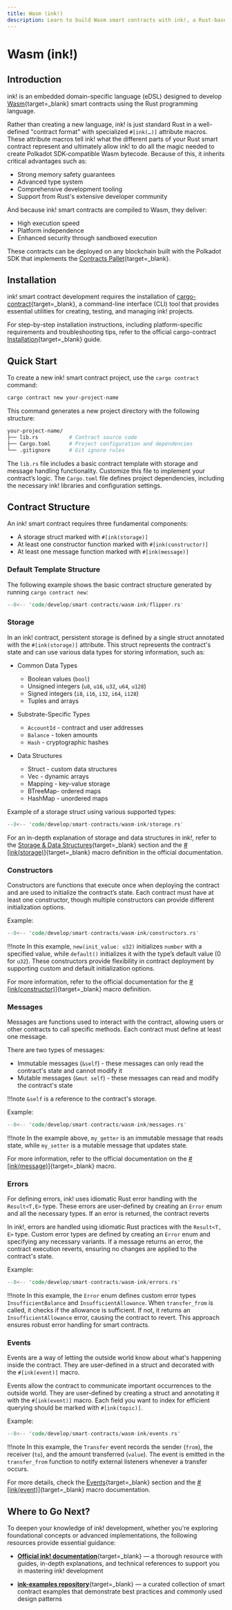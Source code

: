 ```yaml
---
title: Wasm (ink!)
description: Learn to build Wasm smart contracts with ink!, a Rust-based eDSL. Explore installation, contract structure and key features.
---
```


# Wasm (ink!)

## Introduction

ink! is an embedded domain-specific language (eDSL) designed to develop [Wasm](https://webassembly.org/){target=\_blank} smart contracts using the Rust programming language. 

Rather than creating a new language, ink! is just standard Rust in a well-defined "contract format" with specialized `#[ink(…)]` attribute macros. These attribute macros tell ink! what the different parts of your Rust smart contract represent and ultimately allow ink! to do all the magic needed to create Polkadot SDK-compatible Wasm bytecode. Because of this, it inherits critical advantages such as:

- Strong memory safety guarantees
- Advanced type system
- Comprehensive development tooling
- Support from Rust's extensive developer community

And because ink! smart contracts are compiled to Wasm, they deliver:

- High execution speed
- Platform independence
- Enhanced security through sandboxed execution

These contracts can be deployed on any blockchain built with the Polkadot SDK that implements the [Contracts Pallet](https://docs.rs/pallet-contracts/latest/pallet_contracts/){target=\_blank}.

## Installation

ink! smart contract development requires the installation of [cargo-contract](https://github.com/use-ink/cargo-contract){target=\_blank}, a command-line interface (CLI) tool that provides essential utilities for creating, testing, and managing ink! projects.

For step-by-step installation instructions, including platform-specific requirements and troubleshooting tips, refer to the official cargo-contract [Installation](https://github.com/use-ink/cargo-contract?tab=readme-ov-file#installation){target=\_blank} guide.

## Quick Start

To create a new ink! smart contract project, use the `cargo contract` command:

```bash
cargo contract new your-project-name
```

This command generates a new project directory with the following structure:

```bash
your-project-name/
├── lib.rs          # Contract source code
├── Cargo.toml      # Project configuration and dependencies
└── .gitignore      # Git ignore rules
```

The `lib.rs` file includes a basic contract template with storage and message handling functionality. Customize this file to implement your contract’s logic. The `Cargo.toml` file defines project dependencies, including the necessary ink! libraries and configuration settings.

## Contract Structure

An ink! smart contract requires three fundamental components:

- A storage struct marked with `#[ink(storage)]`
- At least one constructor function marked with `#[ink(constructor)]`
- At least one message function marked with `#[ink(message)]`

### Default Template Structure

The following example shows the basic contract structure generated by running `cargo contract new`:

```rust
--8<-- 'code/develop/smart-contracts/wasm-ink/flipper.rs'
```

### Storage

In an ink! contract, persistent storage is defined by a single struct annotated with the `#[ink(storage)]` attribute. This struct represents the contract's state and can use various data types for storing information, such as:

- Common Data Types

    - Boolean values (`bool`)
    - Unsigned integers (`u8`, `u16`, `u32`, `u64`, `u128`)
    - Signed integers (`i8`, `i16`, `i32`, `i64`, `i128`)
    - Tuples and arrays

- Substrate-Specific Types

    - `AccountId` - contract and user addresses
    - `Balance` - token amounts
    - `Hash` - cryptographic hashes

- Data Structures

    - Struct - custom data structures
    - Vec - dynamic arrays
    - Mapping - key-value storage
    - BTreeMap- ordered maps
    - HashMap - unordered maps

Example of a storage struct using various supported types:

```rust
--8<-- 'code/develop/smart-contracts/wasm-ink/storage.rs'
```

For an in-depth explanation of storage and data structures in ink!, refer to the  [Storage & Data Structures](https://use.ink/datastructures/overview){target=\_blank} section and the [#[ink(storage)]](https://use.ink/macros-attributes/storage){target=\_blank} macro definition in the official documentation.

### Constructors

Constructors are functions that execute once when deploying the contract and are used to initialize the contract’s state. Each contract must have at least one constructor, though multiple constructors can provide different initialization options.

Example:

```rust
--8<-- 'code/develop/smart-contracts/wasm-ink/constructors.rs'
```

!!!note
    In this example, `new(init_value: u32)` initializes `number` with a specified value, while `default()` initializes it with the type’s default value (0 for `u32`). These constructors provide flexibility in contract deployment by supporting custom and default initialization options.

For more information, refer to the official documentation for the [#[ink(constructor)]](https://use.ink/macros-attributes/constructor){target=\_blank} macro definition.

### Messages

Messages are functions used to interact with the contract, allowing users or other contracts to call specific methods. Each contract must define at least one message.

There are two types of messages:

- Immutable messages (`&self`) - these messages can only read the contract's state and cannot modify it
- Mutable messages (`&mut self`) - these messages can read and modify the contract's state

!!!note
    `&self` is a reference to the contract's storage.

Example:

```rust
--8<-- 'code/develop/smart-contracts/wasm-ink/messages.rs'
```

!!!note
    In the example above, `my_getter` is an immutable message that reads state, while `my_setter` is a mutable message that updates state.

For more information, refer to the official documentation on the [#[ink(message)]](https://use.ink/macros-attributes/message){target=\_blank} macro.

### Errors

For defining errors, ink! uses idiomatic Rust error handling with the `Result<T,E>` type. These errors are user-defined by creating an `Error` enum and all the necessary types.
If an error is returned, the contract reverts

In ink!, errors are handled using idiomatic Rust practices with the `Result<T, E>` type. Custom error types are defined by creating an `Error` enum and specifying any necessary variants. If a message returns an error, the contract execution reverts, ensuring no changes are applied to the contract's state.

Example:

```rust
--8<-- 'code/develop/smart-contracts/wasm-ink/errors.rs'
```

!!!note
    In this example, the `Error` enum defines custom error types `InsufficientBalance` and `InsufficientAllowance`. When `transfer_from` is called, it checks if the allowance is sufficient. If not, it returns an `InsufficientAllowance` error, causing the contract to revert. This approach ensures robust error handling for smart contracts.

### Events

Events are a way of letting the outside world know about what's happening inside the contract. They are user-defined in a struct and decorated with the `#[ink(event)]` macro.

Events allow the contract to communicate important occurrences to the outside world. They are user-defined by creating a struct and annotating it with the `#[ink(event)]` macro. Each field you want to index for efficient querying should be marked with `#[ink(topic)]`.

Example:

```rust
--8<-- 'code/develop/smart-contracts/wasm-ink/events.rs'
```

!!!note
    In this example, the `Transfer` event records the sender (`from`), the receiver (`to`), and the amount transferred (`value`). The event is emitted in the `transfer_from` function to notify external listeners whenever a transfer occurs.

For more details, check the [Events](https://use.ink/basics/events){target=\_blank} section and the [#[ink(event)]](https://use.ink/macros-attributes/event){target=\_blank} macro documentation.

## Where to Go Next?

To deepen your knowledge of ink! development, whether you're exploring foundational concepts or advanced implementations, the following resources provide essential guidance:

- [**Official ink! documentation**](https://use.ink/){target=\_blank} — a thorough resource with guides, in-depth explanations, and technical references to support you in mastering ink! development

- [**ink-examples repository**](https://github.com/use-ink/ink-examples){target=\_blank} — a curated collection of smart contract examples that demonstrate best practices and commonly used design patterns